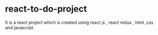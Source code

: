 # react-to-do-project
It is a react project which is created using react js , react redux , html ,css and javascript.
